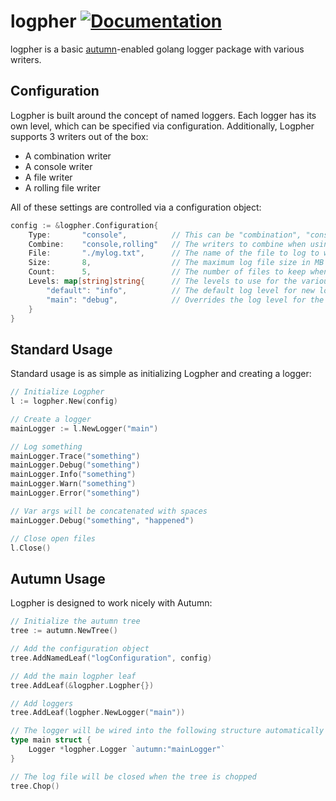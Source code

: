 # logpher [![Documentation](https://godoc.org/github.com/miratronix/logpher?status.svg)](http://godoc.org/github.com/miratronix/logpher)
logpher is a basic [autumn](https://github.com/miratronix/autumn)-enabled golang logger package with various writers.

## Configuration
Logpher is built around the concept of named loggers. Each logger has its own level, which can be specified via 
configuration. Additionally, Logpher supports 3 writers out of the box:
- A combination writer
- A console writer
- A file writer
- A rolling file writer

All of these settings are controlled via a configuration object:
```go
config := &logpher.Configuration{
    Type:       "console",          // This can be "combination", "console", "file", or "rolling"
    Combine:    "console,rolling"   // The writers to combine when using the "combination" type
    File:       "./mylog.txt",      // The name of the file to log to when the type is "file" or "rolling"        
    Size:       8,                  // The maximum log file size in MB when the type is "rolling"
    Count:      5,                  // The number of files to keep when the type is "rolling"
    Levels: map[string]string{      // The levels to use for the various loggers
    	"default": "info",          // The default log level for new loggers
    	"main": "debug",            // Overrides the log level for the "main" logger
    }
}
```

## Standard Usage
Standard usage is as simple as initializing Logpher and creating a logger:
```go
// Initialize Logpher
l := logpher.New(config)

// Create a logger
mainLogger := l.NewLogger("main")

// Log something
mainLogger.Trace("something")
mainLogger.Debug("something")
mainLogger.Info("something")
mainLogger.Warn("something")
mainLogger.Error("something")

// Var args will be concatenated with spaces
mainLogger.Debug("something", "happened")

// Close open files
l.Close()
```

## Autumn Usage
Logpher is designed to work nicely with Autumn:
```go
// Initialize the autumn tree
tree := autumn.NewTree()

// Add the configuration object
tree.AddNamedLeaf("logConfiguration", config)

// Add the main logpher leaf
tree.AddLeaf(&logpher.Logpher{})

// Add loggers
tree.AddLeaf(logpher.NewLogger("main"))

// The logger will be wired into the following structure automatically
type main struct {
	Logger *logpher.Logger `autumn:"mainLogger"`
}

// The log file will be closed when the tree is chopped
tree.Chop()
```
